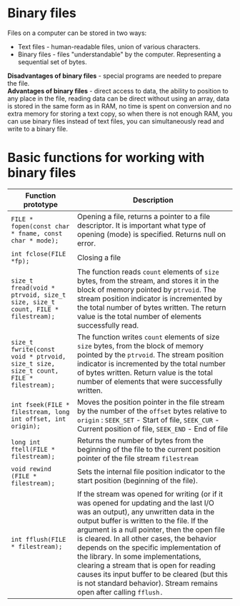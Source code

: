 # Binary files
Files on a computer can be stored in two ways:
* Text files - human-readable files, union of various characters.
* Binary files - files "understandable" by the computer. Representing a sequential set of bytes.

**Disadvantages of binary files** - special programs are needed to prepare the file. \
**Advantages of binary files** - direct access to data, the ability to position to any place in the file, reading data can be direct without using an array, data is stored in the same form as in RAM, no time is spent on conversion and no extra memory for storing a text copy, so when there is not enough RAM, you can use binary files instead of text files, you can simultaneously read and write to a binary file.

# Basic functions for working with binary files

| Function prototype   | Description |
| ----------- | ----------- |
| `FILE * fopen(const char * fname, const char * mode);`      | Opening a file, returns a pointer to a file descriptor. It is important what type of opening (mode) is specified. Returns null on error. |
| `int fclose(FILE *fp);`   | Closing a file        |
| `size_t fread(void * ptrvoid, size_t size, size_t count, FILE * filestream);`   | The function reads `count` elements of `size` bytes, from the stream, and stores it in the block of memory pointed by `ptrvoid`. The stream position indicator is incremented by the total number of bytes written. The return value is the total number of elements successfully read. |
| `size_t fwrite(const void * ptrvoid, size_t size, size_t count, FILE * filestream);`   | The function writes `count` elements of size `size` bytes, from the block of memory pointed by the `ptrvoid`. The stream position indicator is incremented by the total number of bytes written. Return value is the total number of elements that were successfully written.        |
| `int fseek(FILE * filestream, long int offset, int origin);`   | Moves the position pointer in the file stream by the number of the `offset` bytes relative to `origin` : `SEEK_SET` - Start of file, `SEEK_CUR` - Current position of file, `SEEK_END` - End of file       |
| `long int ftell(FILE * filestream);`   | Returns the number of bytes from the beginning of the file to the current position pointer of the file stream `filestream` |
| `void rewind (FILE * filestream);`   | Sets the internal file position indicator to the start position (beginning of the file).        |
| `int fflush(FILE * filestream);`   | If the stream was opened for writing (or if it was opened for updating and the last I/O was an output), any unwritten data in the output buffer is written to the file. If the argument is a null pointer, then the open file is cleared. In all other cases, the behavior depends on the specific implementation of the library. In some implementations, clearing a stream that is open for reading causes its input buffer to be cleared (but this is not standard behavior). Stream remains open after calling `fflush.`       |
